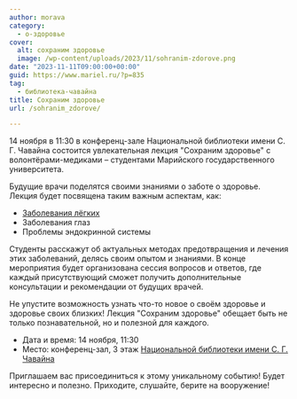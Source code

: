 ```yaml
---
author: morava
category:
  - о-здоровье
cover:
  alt: сохраним здоровье
  image: /wp-content/uploads/2023/11/sohranim-zdorove.png
date: "2023-11-11T09:00:00+00:00"
guid: https://www.mariel.ru/?p=835
tag:
  - библиотека-чавайна
title: Сохраним здоровье
url: /sohranim_zdorove/

---
```

14 ноября в 11:30 в конференц-зале Национальной библиотеки имени С. Г. Чавайна состоится увлекательная лекция "Сохраним здоровье" с волонтёрами-медиками – студентами Марийского государственного университета.

Будущие врачи поделятся своими знаниями о заботе о здоровье. Лекция будет посвящена таким важным аспектам, как:

- [Заболевания лёгких](https://www.who.int/ru/news-room/fact-sheets/detail/chronic-obstructive-pulmonary-disease-(copd))
- Заболевания глаз
- Проблемы эндокринной системы

Студенты расскажут об актуальных методах предотвращения и лечения этих заболеваний, делясь своим опытом и знаниями. В конце мероприятия будет организована сессия вопросов и ответов, где каждый присутствующий сможет получить дополнительные консультации и рекомендации от будущих врачей.

Не упустите возможность узнать что-то новое о своём здоровье и здоровье своих близких! Лекция "Сохраним здоровье" обещает быть не только познавательной, но и полезной для каждого.

- Дата и время: 14 ноября, 11:30
- Место: конференц-зал, 3 этаж [Национальной библиотеки имени С. Г. Чавайна](/naczionalnaya-bibliotekaim-s-g-chavajna/)

Приглашаем вас присоединиться к этому уникальному событию! Будет интересно и полезно. Приходите, слушайте, берите на вооружение!
